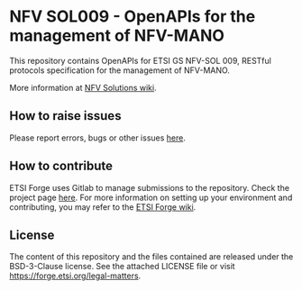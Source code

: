 # NFV SOL009 - OpenAPIs for the management of NFV-MANO

This repository contains OpenAPIs for ETSI GS NFV-SOL 009, RESTful protocols 
specification for the management of NFV-MANO.

More information at [NFV Solutions wiki](https://nfvwiki.etsi.org/index.php?title=NFV_Solutions).

## How to raise issues

Please report errors, bugs or other issues [here](https://forge.etsi.org/rep/nfv/SOL009/issues).

## How to contribute

ETSI Forge uses Gitlab to manage submissions to the repository. Check the project page [here](https://forge.etsi.org/rep/nfv/SOL009).
For more information on setting up your environment and contributing, you may refer to the [ETSI Forge wiki](https://forge.etsi.org/wiki/index.php/Main_Page).

## License

The content of this repository and the files contained are released under the BSD-3-Clause license.
See the attached LICENSE file or visit https://forge.etsi.org/legal-matters.
